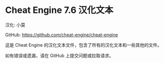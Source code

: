 # Cheat Engine 7.6 汉化文本

汉化: 小莫

GitHub: https://github.com/cheat-engine/cheat-engine

这是 Cheat Engine 的汉化文本文件，包含了所有的汉化文本和一些其他的文件。

如有错误或遗漏，请在 GitHub 上提交问题或拉取请求。

